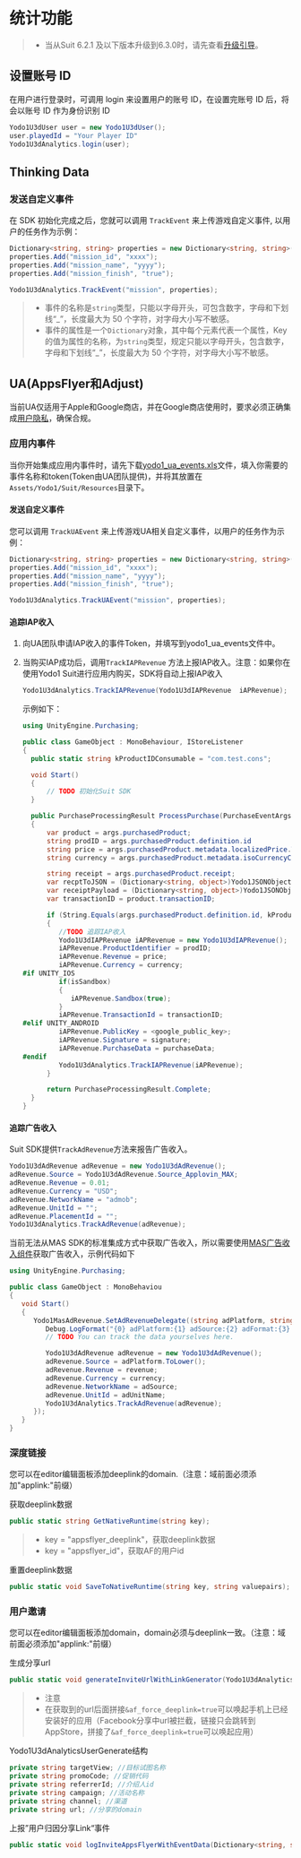 # 统计功能

>* 当从Suit 6.2.1 及以下版本升级到6.3.0时，请先查看[升级引导](/zh/unity/analyze-upgrade-guide)。

## 设置账号 ID

在用户进行登录时，可调用 login 来设置用户的账号 ID，在设置完账号 ID 后，将会以账号 ID 作为身份识别 ID

``` c#
Yodo1U3dUser user = new Yodo1U3dUser();
user.playedId = "Your Player ID"
Yodo1U3dAnalytics.login(user);
```

## Thinking Data

### 发送自定义事件

在 SDK 初始化完成之后，您就可以调用 `TrackEvent` 来上传游戏自定义事件, 以用户的任务作为示例：

```c#
Dictionary<string, string> properties = new Dictionary<string, string>();
properties.Add("mission_id", "xxxx");
properties.Add("mission_name", "yyyy");
properties.Add("mission_finish", "true");

Yodo1U3dAnalytics.TrackEvent("mission", properties);
```

>* 事件的名称是`string`类型，只能以字母开头，可包含数字，字母和下划线“_”，长度最大为 50 个字符，对字母大小写不敏感。
>* 事件的属性是一个`Dictionary`对象，其中每个元素代表一个属性，Key的值为属性的名称，为`string`类型，规定只能以字母开头，包含数字，字母和下划线“_”，长度最大为 50 个字符，对字母大小写不敏感。

## UA(AppsFlyer和Adjust)

当前UA仅适用于Apple和Google商店，并在Google商店使用时，要求必须正确集成[用户隐私](/zh/unity/optional-modules/privacy/)，确保合规。

### 应用内事件

当你开始集成应用内事件时，请先下载[yodo1_ua_events.xls](/zh/assets/yodo1_ua_events.xls.zip)文件，填入你需要的事件名称和token(Token由UA团队提供)，并将其放置在`Assets/Yodo1/Suit/Resources`目录下。

#### 发送自定义事件

您可以调用 `TrackUAEvent` 来上传游戏UA相关自定义事件，以用户的任务作为示例：

```c#
Dictionary<string, string> properties = new Dictionary<string, string>();
properties.Add("mission_id", "xxxx");
properties.Add("mission_name", "yyyy");
properties.Add("mission_finish", "true");

Yodo1U3dAnalytics.TrackUAEvent("mission", properties);
```

#### 追踪IAP收入

1. 向UA团队申请IAP收入的事件Token，并填写到yodo1_ua_events文件中。
2. 当购买IAP成功后，调用`TrackIAPRevenue` 方法上报IAP收入。注意：如果你在使用Yodo1 Suit进行应用内购买，SDK将自动上报IAP收入

   ```c#
   Yodo1U3dAnalytics.TrackIAPRevenue(Yodo1U3dIAPRevenue  iAPRevenue);
   ```

   示例如下：

   ```c#
   using UnityEngine.Purchasing;

   public class GameObject : MonoBehaviour, IStoreListener
   {
     public static string kProductIDConsumable = "com.test.cons";

     void Start()
     {
         // TODO 初始化Suit SDK
     }

     public PurchaseProcessingResult ProcessPurchase(PurchaseEventArgs args)
     {
         var product = args.purchasedProduct;
         string prodID = args.purchasedProduct.definition.id
         string price = args.purchasedProduct.metadata.localizedPrice.ToString()
         string currency = args.purchasedProduct.metadata.isoCurrencyCode;

         string receipt = args.purchasedProduct.receipt;
         var recptToJSON = (Dictionary<string, object>)Yodo1JSONObject.Deserialize(product.receipt)
         var receiptPayload = (Dictionary<string, object>)Yodo1JSONObject.Deserialize((string)recptToJSON["Payload"]);
         var transactionID = product.transactionID;

         if (String.Equals(args.purchasedProduct.definition.id, kProductIDConsumable, StringComparison.Ordinal))
         {
            //TODO 追踪IAP收入
            Yodo1U3dIAPRevenue iAPRevenue = new Yodo1U3dIAPRevenue();
            iAPRevenue.ProductIdentifier = prodID;
            iAPRevenue.Revenue = price;
            iAPRevenue.Currency = currency;
   #if UNITY_IOS
            if(isSandbox)
            {
               iAPRevenue.Sandbox(true);
            }
            iAPRevenue.TransactionId = transactionID;
   #elif UNITY_ANDROID
            iAPRevenue.PublicKey = <google_public_key>;
            iAPRevenue.Signature = signature;
            iAPRevenue.PurchaseData = purchaseData;
   #endif
            Yodo1U3dAnalytics.TrackIAPRevenue(iAPRevenue);
         }

         return PurchaseProcessingResult.Complete;
     }
   }
   ```

#### 追踪广告收入

Suit SDK提供`TrackAdRevenue`方法来报告广告收入。

```c#
Yodo1U3dAdRevenue adRevenue = new Yodo1U3dAdRevenue();
adRevenue.Source = Yodo1U3dAdRevenue.Source_Applovin_MAX;
adRevenue.Revenue = 0.01;
adRevenue.Currency = "USD";
adRevenue.NetworkName = "admob";
adRevenue.UnitId = "";
adRevenue.PlacementId = "";
Yodo1U3dAnalytics.TrackAdRevenue(adRevenue);
```

当前无法从MAS SDK的标准集成方式中获取广告收入，所以需要使用[MAS广告收入组件](https://github.com/Yodo1Games/Yodo1-MAS-Ad-Revenue/blob/master/MAS-Ad-Revenue-Unity/README.md)获取广告收入，示例代码如下

```c#
using UnityEngine.Purchasing;

public class GameObject : MonoBehaviou
{
   void Start()
   {
      Yodo1MasAdRevenue.SetAdRevenueDelegate((string adPlatform, string adSource, string adFormat, string adUnitName, double revenue, string currency) => {
         Debug.LogFormat("{0} adPlatform:{1} adSource:{2} adFormat:{3} adUnitName:{4} revenue:{5} currency:{6}", Yodo1MasAdRevenue.TAG, adPlatform, adSource, adFormat, adUnitName, revenue, currency);
         // TODO You can track the data yourselves here. 

         Yodo1U3dAdRevenue adRevenue = new Yodo1U3dAdRevenue();
         adRevenue.Source = adPlatform.ToLower();
         adRevenue.Revenue = revenue;
         adRevenue.Currency = currency;
         adRevenue.NetworkName = adSource;
         adRevenue.UnitId = adUnitName;
         Yodo1U3dAnalytics.TrackAdRevenue(adRevenue);
      });
   }
}
```

### 深度链接

您可以在editor编辑面板添加deeplink的domain.（注意：域前面必须添加"applink:"前缀）

获取deeplink数据

```c#
public static string GetNativeRuntime(string key);
```

>* key = "appsflyer_deeplink"，获取deeplink数据
>* key = "appsflyer_id"，获取AF的用户id

重置deeplink数据

```c#
public static void SaveToNativeRuntime(string key, string valuepairs);
```

### 用户邀请

您可以在editor编辑面板添加domain，domain必须与deeplink一致。（注意：域前面必须添加"applink:"前缀）

生成分享url

```c#
public static void generateInviteUrlWithLinkGenerator(Yodo1U3dAnalyticsUserGenerate generate);
```

>* 注意
>* 在获取到的url后面拼接`&af_force_deeplink=true`可以唤起手机上已经安装好的应用（Facebook分享中url被拦截，链接只会跳转到AppStore，拼接了`&af_force_deeplink=true`可以唤起应用）

Yodo1U3dAnalyticsUserGenerate结构

```c#
private string targetView; //目标试图名称
private string promoCode; //促销代码
private string referrerId; //介绍人id
private string campaign; //活动名称
private string channel; //渠道
private string url; //分享的domain
```

上报”用户归因分享Link“事件

```c#
public static void logInviteAppsFlyerWithEventData(Dictionary<string, string> value = null);
```
